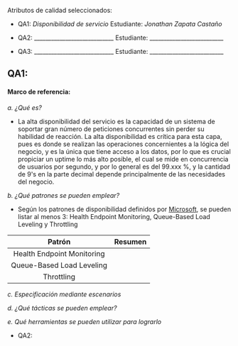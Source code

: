 Atributos de calidad seleccionados:

* QA1: _Disponibilidad de servicio_ Estudiante: _Jonathan Zapata Castaño_

* QA2: ____________________________ Estudiante: __________________________

* QA3: ____________________________ Estudiante: __________________________

## QA1:
    
#### Marco de referencia:

*a. ¿Qué es?*

- La alta disponibilidad del servicio es la capacidad de un sistema de soportar gran número de peticiones concurrentes sin perder su habilidad de reacción. La alta disponibilidad es crítica para esta capa, pues es donde se realizan las operaciones concernientes a la lógica del negocio, y es la única que tiene acceso a los datos, por lo que es crucial propiciar un uptime lo más alto posible, el cual se mide en concurrencia de usuarios por segundo, y por lo general es del 99.xxx %, y la cantidad de 9's en la parte decimal depende principalmente de las necesidades del negocio.

*b. ¿Qué patrones se pueden emplear?*

- Según los patrones de disponibilidad definidos por [Microsoft](https://docs.microsoft.com/en-us/azure/architecture/patterns/category/availability), se pueden listar al menos 3: Health Endpoint Monitoring, Queue-Based Load Leveling y Throttling

| Patrón | Resumen |
|:--:|:--:|
| Health Endpoint Monitoring | |
| Queue-Based Load Leveling | |
| Throttling | | 

*c. Especificación mediante escenarios*



*d. ¿Qué tácticas se pueden emplear?*

*e. Qué herramientas se pueden utilizar para lograrlo*

* QA2:
